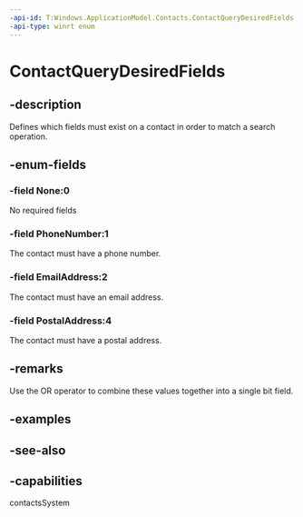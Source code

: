 ```yaml
---
-api-id: T:Windows.ApplicationModel.Contacts.ContactQueryDesiredFields
-api-type: winrt enum
---
```


<!-- Enumeration syntax
public enum Windows.ApplicationModel.Contacts.ContactQueryDesiredFields : uint
-->

# ContactQueryDesiredFields

## -description
Defines which fields must exist on a contact in order to match a search operation.

## -enum-fields
### -field None:0
No required fields

### -field PhoneNumber:1
The contact must have a phone number.

### -field EmailAddress:2
The contact must have an email address.

### -field PostalAddress:4
The contact must have a postal address.


## -remarks
Use the OR operator to combine these values together into a single bit field.

## -examples

## -see-also
## -capabilities
contactsSystem
